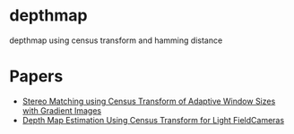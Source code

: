# depthmap
depthmap using census transform and hamming distance



# Papers
- [Stereo Matching using Census Transform of Adaptive Window Sizes with Gradient Images](http://www.apsipa.org/proceedings_2016/HTML/paper2016/277.pdf)
- [Depth Map Estimation Using Census Transform for Light FieldCameras](https://www.jstage.jst.go.jp/article/transinf/E100.D/11/E100.D_2017EDP7052/_pdf)
